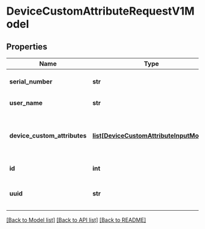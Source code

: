# DeviceCustomAttributeRequestV1Model

## Properties
Name | Type | Description | Notes
------------ | ------------- | ------------- | -------------
**serial_number** | **str** | Serial Number of the device | [optional] 
**user_name** | **str** | Enrollment user name | [optional] 
**device_custom_attributes** | [**list[DeviceCustomAttributeInputModel]**](DeviceCustomAttributeInputModel.md) | A list of custom attributes to update for the device | 
**id** | **int** | Gets or sets identifier. | [optional] 
**uuid** | **str** | Gets or sets current objects UUID. | [optional] 

[[Back to Model list]](../README.md#documentation-for-models) [[Back to API list]](../README.md#documentation-for-api-endpoints) [[Back to README]](../README.md)


